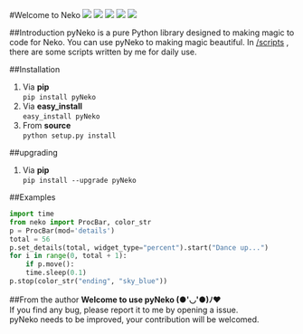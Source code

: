 #Welcome to Neko
![](https://travis-ci.org/sudaning/PytLab-Neko.svg?branch=master)
![](https://img.shields.io/badge/python-3.5-green.svg)
![](https://img.shields.io/badge/python-2.7-green.svg)
![](https://img.shields.io/github/stars/sudaning/PytLab-Neko.svg)
![](https://img.shields.io/github/forks/sudaning/PytLab-Neko.svg)

##Introduction
pyNeko is a pure Python library designed to making magic to code for Neko.
You can use pyNeko to making magic beautiful.
In [/scripts](https://github.com/sudaning/PytLab-Neko/tree/master/scripts) , there are some scripts written by me for daily use.

##Installation
1. Via **pip**  
```pip install pyNeko```  
2. Via **easy_install**  
```easy_install pyNeko```
3. From **source**  
```python setup.py install```

##upgrading
1. Via **pip**  
```pip install --upgrade pyNeko```

##Examples

```python
import time  
from neko import ProcBar, color_str  
p = ProcBar(mod='details')  
total = 56  
p.set_details(total, widget_type="percent").start("Dance up...")  
for i in range(0, total + 1):  
    if p.move():  
    time.sleep(0.1)  
p.stop(color_str("ending", "sky_blue"))
```

##From the author
**Welcome to use pyNeko (●'◡'●)ﾉ♥**  
If you find any bug, please report it to me by opening a issue.  
pyNeko needs to be improved, your contribution will be welcomed.  
